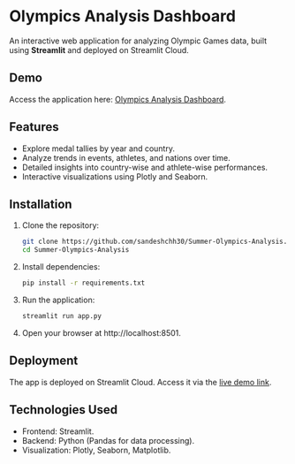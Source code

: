 # Olympics Analysis Dashboard

An interactive web application for analyzing Olympic Games data, built using **Streamlit** and deployed on Streamlit Cloud.

## Demo
Access the application here: [Olympics Analysis Dashboard](<https://summer-olympics-analysis-practice.streamlit.app/>).

## Features
- Explore medal tallies by year and country.
- Analyze trends in events, athletes, and nations over time.
- Detailed insights into country-wise and athlete-wise performances.
- Interactive visualizations using Plotly and Seaborn.

## Installation

1. Clone the repository:
   ```bash
   git clone https://github.com/sandeshchh30/Summer-Olympics-Analysis.git
   cd Summer-Olympics-Analysis
2. Install dependencies:
   ```bash
   pip install -r requirements.txt
3. Run the application:
   ```bash
   streamlit run app.py
4. Open your browser at http://localhost:8501.

## Deployment
The app is deployed on Streamlit Cloud. Access it via the [live demo link](<https://summer-olympics-analysis-practice.streamlit.app/>).

## Technologies Used
- Frontend: Streamlit.
- Backend: Python (Pandas for data processing).
- Visualization: Plotly, Seaborn, Matplotlib.

